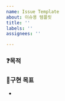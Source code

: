 ```yaml
---
name: Issue Template
about: 이슈용 템플릿
title: ''
labels: ''
assignees: ''

---
```


### ❓목적
> 

### 📝구현 목표
-
